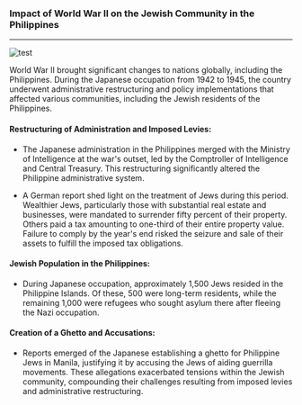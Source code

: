 ### Impact of World War II on the Jewish Community in the Philippines

---

![test](https://www.dcstamps.com/wp-content/uploads/2012/10/FE-Philippines-Japanese-Occupation-Photo.jpg)

World War II brought significant changes to nations globally, including the Philippines. During the Japanese occupation from 1942 to 1945, the country underwent administrative restructuring and policy implementations that affected various communities, including the Jewish residents of the Philippines.

#### Restructuring of Administration and Imposed Levies:

- The Japanese administration in the Philippines merged with the Ministry of Intelligence at the war's outset, led by the Comptroller of Intelligence and Central Treasury. This restructuring significantly altered the Philippine administrative system.

- A German report shed light on the treatment of Jews during this period. Wealthier Jews, particularly those with substantial real estate and businesses, were mandated to surrender fifty percent of their property. Others paid a tax amounting to one-third of their entire property value. Failure to comply by the year's end risked the seizure and sale of their assets to fulfill the imposed tax obligations.

#### Jewish Population in the Philippines:

- During Japanese occupation, approximately 1,500 Jews resided in the Philippine Islands. Of these, 500 were long-term residents, while the remaining 1,000 were refugees who sought asylum there after fleeing the Nazi occupation.

#### Creation of a Ghetto and Accusations:

- Reports emerged of the Japanese establishing a ghetto for Philippine Jews in Manila, justifying it by accusing the Jews of aiding guerrilla movements. These allegations exacerbated tensions within the Jewish community, compounding their challenges resulting from imposed levies and administrative restructuring.
